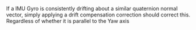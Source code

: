 If a IMU Gyro is consistently drifting about a similar quaternion normal vector, simply applying a drift compensation correction should correct this. Regardless of whether it is parallel to the Yaw axis